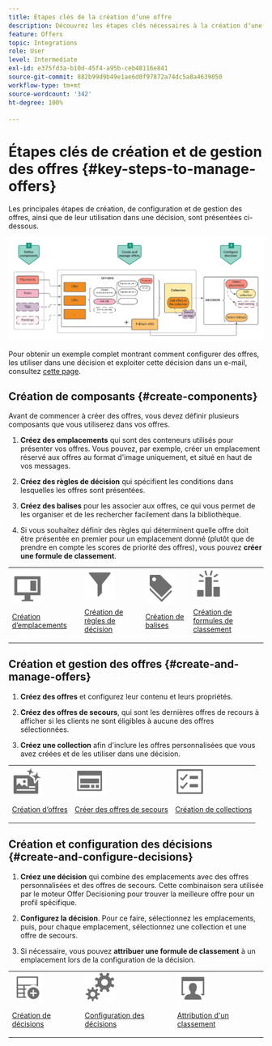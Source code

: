 ```yaml
---
title: Étapes clés de la création d’une offre
description: Découvrez les étapes clés nécessaires à la création dʼune offre.
feature: Offers
topic: Integrations
role: User
level: Intermediate
exl-id: e375fd3a-b10d-45f4-a95b-ceb48116e841
source-git-commit: 882b99d9b49e1ae6d0f97872a74dc5a8a4639050
workflow-type: tm+mt
source-wordcount: '342'
ht-degree: 100%

---
```


# Étapes clés de création et de gestion des offres {#key-steps-to-manage-offers}

Les principales étapes de création, de configuration et de gestion des offres, ainsi que de leur utilisation dans une décision, sont présentées ci-dessous.

![](../assets/offer-create-manage-process.png)

Pour obtenir un exemple complet montrant comment configurer des offres, les utiliser dans une décision et exploiter cette décision dans un e-mail, consultez [cette page](../offers-e2e.md).

## Création de composants {#create-components}

Avant de commencer à créer des offres, vous devez définir plusieurs composants que vous utiliserez dans vos offres.

1. **Créez des emplacements** qui sont des conteneurs utilisés pour présenter vos offres. Vous pouvez, par exemple, créer un emplacement réservé aux offres au format d&#39;image uniquement, et situé en haut de vos messages.

1. **Créez des règles de décision** qui spécifient les conditions dans lesquelles les offres sont présentées.

1. **Créez des balises** pour les associer aux offres, ce qui vous permet de les organiser et de les rechercher facilement dans la bibliothèque.

1. Si vous souhaitez définir des règles qui déterminent quelle offre doit être présentée en premier pour un emplacement donné (plutôt que de prendre en compte les scores de priorité des offres), vous pouvez **créer une formule de classement**.

<table>
<tr>
<td><img src="../../assets/do-not-localize/icon-placement.svg" width="60px"><p><a href="../offer-library/creating-placements.md">Création d’emplacements</a></p></td>
<td><img src="../../assets/do-not-localize/icon-rules.svg" width="60px"><p><a href="../offer-library/creating-decision-rules.md">Création de règles de décision</a></p></td>
<td><img src="../../assets/do-not-localize/icon-tags.svg" width="60px"><p><a href="../offer-library/creating-tags.md">Création de balises</a></p></td>
<td><img src="../../assets/do-not-localize/icon-ranking.svg" width="60px"><p><a href="../offer-library/create-ranking-formulas.md">Création de formules de classement</a></p></td>
</table>

## Création et gestion des offres {#create-and-manage-offers}

1. **Créez des offres** et configurez leur contenu et leurs propriétés.

1. **Créez des offres de secours**, qui sont les dernières offres de recours à afficher si les clients ne sont éligibles à aucune des offres sélectionnées.

1. **Créez une collection** afin d&#39;inclure les offres personnalisées que vous avez créées et de les utiliser dans une décision.

<table>
<tr>
<td><img src="../../assets/do-not-localize/icon-offer.svg" width="60px"><p><a href="../offer-library/creating-personalized-offers.md">Création d’offres</a></p></td>
<td><img src="../../assets/do-not-localize/icon-fallback.svg" width="60px"><p><a href="../offer-library/creating-fallback-offers.md">Créer des offres de secours</a></p></td>
<td><img src="../../assets/do-not-localize/icon-collection.svg" width="60px"><p><a href="../offer-library/creating-collections.md">Création de collections</a></p></td></tr>
</table>

## Création et configuration des décisions {#create-and-configure-decisions}

1. **Créez une décision** qui combine des emplacements avec des offres personnalisées et des offres de secours. Cette combinaison sera utilisée par le moteur Offer Decisioning pour trouver la meilleure offre pour un profil spécifique.

1. **Configurez la décision**. Pour ce faire, sélectionnez les emplacements, puis, pour chaque emplacement, sélectionnez une collection et une offre de secours.

1. Si nécessaire, vous pouvez **attribuer une formule de classement** à un emplacement lors de la configuration de la décision.

<table>
<tr>
<td><img src="../../assets/do-not-localize/icon-decision.svg" width="60px"><p><a href="../offer-activities/create-offer-activities.md">Création de décisions</a></p></td>
<td><img src="../../assets/do-not-localize/icon-configure-decision.svg" width="60px"><p><a href="../offer-activities/create-offer-activities.md#add-offers">Configuration des décisions</a></p></td>
<td><img src="../../assets/do-not-localize/icon-assign-ranking.svg" width="60px"><p><a href="../offer-activities/configure-offer-selection.md#assign-ranking-formula">Attribution d'un classement</a></p></td>
</tr>
</table>
